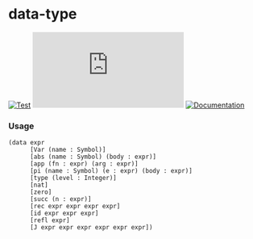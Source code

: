 # data-type


[![Test](https://github.com/dannypsnl/data-type/actions/workflows/racket-test.yml/badge.svg)](https://github.com/dannypsnl/data-type/actions/workflows/racket-test.yml)
[![Coverage Status](https://badgen.net/https/dannypsnl.github.io/data-type/coverage/badge.json)](https://dannypsnl.github.io/data-type/coverage)
[![Documentation](https://img.shields.io/badge/docs-published-blue)](https://docs.racket-lang.org/data-type)

### Usage

```racket
(data expr
      [Var (name : Symbol)]
      [abs (name : Symbol) (body : expr)]
      [app (fn : expr) (arg : expr)]
      [pi (name : Symbol) (e : expr) (body : expr)]
      [type (level : Integer)]
      [nat]
      [zero]
      [succ (n : expr)]
      [rec expr expr expr expr]
      [id expr expr expr]
      [refl expr]
      [J expr expr expr expr expr expr])
```
